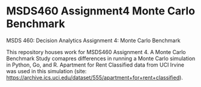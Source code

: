 # MSDS460 Assignment4 Monte Carlo Benchmark
MSDS 460: Decision Analytics Assignment 4: Monte Carlo Benchmark

This repository houses work for MSDS460 Assignment 4. A Monte Carlo Benchmark Study comapres differences in running a Monte Carlo simulation in Python, Go, and R. Apartment for Rent Classified data from UCI Irvine was used in this simulation (site: https://archive.ics.uci.edu/dataset/555/apartment+for+rent+classified). 
